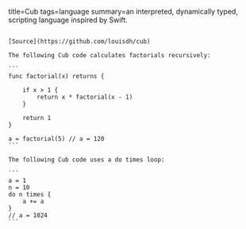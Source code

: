 title=Cub
tags=language
summary=an interpreted, dynamically typed, scripting language inspired by Swift.
~~~~~~

[Source](https://github.com/louisdh/cub)

The following Cub code calculates factorials recursively:

```
func factorial(x) returns {
	
    if x > 1 {
        return x * factorial(x - 1)
    }
	
    return 1
}

a = factorial(5) // a = 120
```

The following Cub code uses a do times loop:

```
a = 1
n = 10
do n times {
    a += a
}
// a = 1024
```

